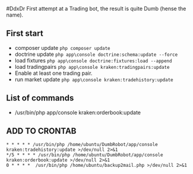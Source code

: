 #DdxDr
First attempt at a Trading bot, the result is quite Dumb (hense the name).

## First start

* composer update ``php composer update``
* doctrine update ``php app\console doctrine:schema:update --force``
* load fixtures    ``php app\console doctrine:fixtures:load --append``
* load tradingpairs ``php app\console kraken:tradingpairs:update``
* Enable at least one trading pair.
* run market update ``php app\console kraken:tradehistory:update``

## List of commands
 * /usr/bin/php app/console kraken:orderbook:update


## ADD TO CRONTAB
```
* * * * * /usr/bin/php /home/ubuntu/DumbRobot/app/console kraken:tradehistory:update >/dev/null 2>&1
*/5 * * * * /usr/bin/php /home/ubuntu/DumbRobot/app/console kraken:orderbook:update >/dev/null 2>&1
0 * * * *  /usr/bin/php /home/ubuntu/backup2mail.php >/dev/null 2>&1
```